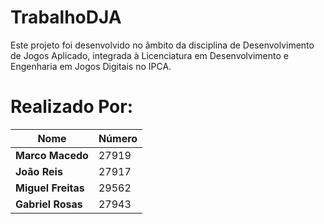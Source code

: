 # TrabalhoDJA
Este projeto foi desenvolvido no âmbito da disciplina de Desenvolvimento de Jogos Aplicado, integrada à Licenciatura em Desenvolvimento e Engenharia em Jogos Digitais no IPCA.


# __Realizado Por:__

| Nome            | Número  |
|----------------|--------|
| **Marco Macedo** | 27919  |
| **João Reis**   | 27917  |
| **Miguel Freitas** | 29562  |
| **Gabriel Rosas** | 27943  |
